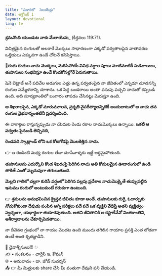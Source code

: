 ```yaml
---
title: "ఎడారిలో  సెలయేర్లు"
date: అక్టోబర్ 1
layout: devotional
lang: te
---
```



**శ్రమనొంది యుండుట నాకు మేలాయెను**_ (కీర్తనలు 119:71).

విచిత్రమైన రంగులతో అలరారే మొక్కలు సాధారణంగా ఎక్కడో పర్వతాలపైన వాతావరణ ఒత్తిడులు ఎక్కువగా ఉండే చోటనే కనిపిస్తాయి. 

**📖రంగు రంగుల నాచు మొక్కలు, మెరిసిపోయే వివిధ వర్గాల పూలు మాటిమాటికీ సుడిగాలులు, తుపానులు సంభవిస్తూ ఉండే కొండకోనల్లోనే పెరుగుతాయి.**

షెనె బెట్టాజ్ అనే పదివేల అడుగుల ఎత్తు ఉన్న పర్వతంపైన నా జీవితంలో ఎన్నడూ చూడనన్ని రంగుల సమ్మేళనాన్ని చూశాను. ఒక పెద్ద బండరాయి అంతా పసుపు పచ్చని నాచుతో కప్పబడి ఉంది. అది సూర్యకాంతిలో బంగారం తాపడం చేసినట్టు మెరుస్తూ ఉంది.

**ఆ శిఖరాలపైన, ఎక్కడో మారుమూలన, ప్రకృతి వైపరీత్యాలన్నిటికీ అందుబాటులో ఆ నాచు తన రంగుల వైభవాన్నంతటినీ ప్రదర్శించింది.**

 ఈ వాక్యాలు రాస్తున్నప్పుడు నా యెదుట రెండు రకాల నాచుమొక్కలు ఉన్నాయి. **ఒకటి ఆ పర్వతం పైనుండి తెచ్చినది,**

 **రెండవది స్కాట్లాండ్ లోని ఒక కోటగోడపై మొలకెత్తిన నాచు.**

👉 ఆ రెండింటి మధ్య రంగుల తేడా చూసేవాళ్ళకు ఇట్టే అర్థమైపోతుంది.

**తుపానులను ఎదుర్కొని కొండ శిఖరంపై పెరిగిన నాచు అతి కోమలమైన ఊదారంగులో ఉండి తాకితే ఎంతో మృదువుగా తగులుతుంది.**

 **మెల్లని గాలిలో చల్లగా కురిసే వర్షంలో పెరిగిన పల్లపు ప్రదేశాల నాచుమొక్కైతే తుప్పుపట్టిన ఇనుము రంగులో అంటుకుంటే గరుకుగా ఉంటుంది.**

👉 **శ్రమలను అనుభవించిన క్రైస్తవ జీవితం కూడా అంతే. తుపానులకు గురై, ఓదార్పుకు నోచుకోకుండా దేవుడు పంపిన అగ్ని పరీక్షలు పదే పదే ఒక వ్యక్తిని వేధిస్తే అతని వ్యక్తిత్వం స్వచ్ఛంగా, యథార్థంగా తయారవుతుంది. అతని జీవితానికి ఆ కష్టాలేవేవో వింతకాంతిని, ఆశీర్వాదాలను చేకూర్చిపెడతాయి.**

నా దీవెనల గ్రంథంలో నా గాయం మొదట ఉంది ముందు తగిలిన గాయాల ప్రసక్తి ఎంత లోతుగా ఉంటే అంత కృతజ్ఞుడిని.


<div class="blessing">🙏 <span class="bless-text">దైవాశ్శీసులు!!!</span> ✨</div>

<div class="credit">✍️ <span class="credit-text">▪ సంకలనం - చార్లెస్ ఇ. కౌమన్</span></div>
<div class="credit">🌐 <span class="credit-text">▪ అనువాదం - డా. జోబ్ సుదర్శన్</span></div>


<div class="share">📤 👉 <span class="share-text">మీ మిత్రులకు share చేసి మీ వంతుగా దేవుని పని చేయండి.</span></div>
